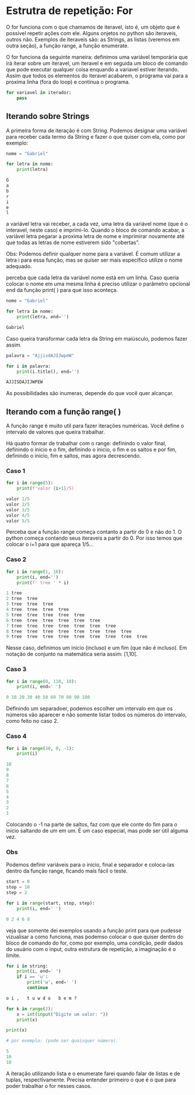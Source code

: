 # Estrutra de repetição: For

O for funciona com o que chamamos de iteravel, isto é, um objeto que é possível repetir ações com ele.
Alguns onjetos no python são iteraveis, outros não. Exemplos de iteraveis são: as Strings, as listas (veremos em outra seção), a função range, a função enumerate.

O for funciona da seguinte maneira: definimos uma variável temporária que irá iterar sobre um iteravel, um iteravel e em seguida um bloco de comando que pode executar qualquer coisa enquando a variavel estiver iterando. Assim que todos os elementos do iteravel acabarem, o programa vai para a proxima linha (fora do loop) e continua o programa.

```python
for variavel in iterador:
    pass
```

## Iterando sobre Strings

A primeira forma de iteração é com String. Podemos designar uma variável para receber cada termo da String e fazer o que quiser com ela, como por exemplo:

```Python
nome = "Gabriel"

for letra in nome:
    print(letra)
```
```Python
G
a
b
r
i
e
l
```

a variável letra vai receber, a cada vez, uma letra da variável nome (que é o interavel, neste caso) e imprimi-lo. Quando o bloco de comando
acabar, a variável letra pegarar a proxima letra de nome e imprimirar novamente até que todas as letras de nome estiverem sido "cobertas". 

Obs: Podemos definir qualquer nome para a variável. É comum utilizar a letra i para essa função, mas se quiser ser mais específico
utilize o nome adequado.

perceba que cada letra da variável nome está em um linha. Caso queria colocar o nome em uma mesma linha é preciso utilizar o parâmetro
opcional end da função print( ) para que isso aconteça.

```Python
nome = "Gabriel"

for letra in nome:
    print(letra, end='')

```
```Python
Gabriel
```

Caso queira transformar cada letra da String em maiúsculo, podemos fazer assim.

```Python
palavra = "AjjisdAJIJwpeW"

for i in palavra:
    print(i.title(), end='')

```
```Python
AJJISDAJIJWPEW
```

As possibilidades são inumeras, depende do que você quer alcançar. 

## Iterando com a função range( )

A função range é muito util para fazer iterações numéricas. Você define o intervalo de valores que queira trabalhar. 

Há quatro formar de trabalhar com o range: definindo o valor final, definindo o inicio e o fim, definindo o 
inicio, o fim e os saltos e por fim, definindo o inicio, fim e saltos, mas agora decrescendo.

### Caso 1

```Python
for i in range(5):
    print(f'valor {i+1}/5)
```
```Python
valor 1/5
valor 2/5
valor 3/5
valor 4/5
valor 5/5
```

Perceba que a função range começa contanto a partir do 0 e não do 1. O python começa contando seus iteraveis a partir do 0. Por isso temos
que colocar o i+1 para que apareça 1/5...

### Caso 2

```Python
for i in range(1, 10):
    print(i, end='')
    print(f' tree ' * i)
```
```Python
1 tree 
2 tree  tree 
3 tree  tree  tree 
4 tree  tree  tree  tree 
5 tree  tree  tree  tree  tree 
6 tree  tree  tree  tree  tree  tree 
7 tree  tree  tree  tree  tree  tree  tree 
8 tree  tree  tree  tree  tree  tree  tree  tree 
9 tree  tree  tree  tree  tree  tree  tree  tree  tree
```

Nesse caso, definimos um inicio (incluso) e um fim (que não é incluso). Em notação de conjunto na matemática seria assim: [1,10[.

### Caso 3

```Python
for i in range(0, 110, 10):
    print(i, end=' ')
```
```Python
0 10 20 30 40 50 60 70 80 90 100 
```

Definindo um separadoer, podemos escolher um intervalo em que os números vão aparecer e não somente listar todos os números do intervalo, como feito no caso 2. 

### Caso 4

```Python
for i in range(10, 0, -1):
    print(i)
```
```Python
10
9
8
7
6
5
4
3
2
1
```

Colocando o -1 na parte de saltos, faz com que ele conte do fim para o inicio saltando de um em um. É um caso especial, mas pode ser útil alguma vez.

### Obs

Podemos definir variáveis para o inicio, final e separador e coloca-las dentro da função range, ficando mais fácil o teste.

```Python
start = 0
stop = 10
step = 2

for i in range(start, stop, step):
    print(i, end=' ')
```
```Python
0 2 4 6 8 
```

veja que somente dei exemplos usando a função print para que pudesse vizualisar a como funciona, mas podemso colocar o que quiser dentro do
bloco de comando do for, como por exemplo, uma condição, pedir dados do usuário com o input, outra estrutura de repetição, a imaginação é o limite.

```Python
for i in string:
    print(i, end=' ')
    if i == 'u':
        print('w', end=' ')
        continue
```
```Python
o i ,   t u w d o   b e m ?
```

```Python
for k in range(2):
    x = int(input("Digite um valor: "))
    print(x)

print(x)
```
```Python
# por exemplo: (pode ser quaisquer número).

5
10
10 
```

A iteração utilizando lista e o enumerate farei quando falar de listas e de tuplas, respectivamente. Precisa entender primeiro o que é o que para poder trabalhar o for nesses casos.
